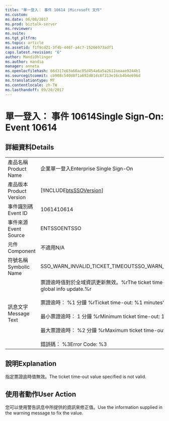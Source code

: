 ```yaml
---
title: "單一登入： 事件 10614 |Microsoft 文件"
ms.custom: 
ms.date: 06/08/2017
ms.prod: biztalk-server
ms.reviewer: 
ms.suite: 
ms.tgt_pltfrm: 
ms.topic: article
ms.assetid: f1f9cd21-3f4b-446f-a4c7-15266973adf1
caps.latest.revision: "6"
author: MandiOhlinger
ms.author: mandia
manager: anneta
ms.openlocfilehash: 66d317e63a66ac05d454a6a5a2612aeaae9244b1
ms.sourcegitcommit: cb908c540d8f1a692d01dc8f313e16cb4b4e696d
ms.translationtype: MT
ms.contentlocale: zh-TW
ms.lasthandoff: 09/20/2017
---
```

# <a name="single-sign-on-event-10614"></a><span data-ttu-id="ba082-102">單一登入： 事件 10614</span><span class="sxs-lookup"><span data-stu-id="ba082-102">Single Sign-On: Event 10614</span></span>
## <a name="details"></a><span data-ttu-id="ba082-103">詳細資料</span><span class="sxs-lookup"><span data-stu-id="ba082-103">Details</span></span>  
  
|||  
|-|-|  
|<span data-ttu-id="ba082-104">產品名稱</span><span class="sxs-lookup"><span data-stu-id="ba082-104">Product Name</span></span>|<span data-ttu-id="ba082-105">企業單一登入</span><span class="sxs-lookup"><span data-stu-id="ba082-105">Enterprise Single Sign-On</span></span>|  
|<span data-ttu-id="ba082-106">產品版本</span><span class="sxs-lookup"><span data-stu-id="ba082-106">Product Version</span></span>|[!INCLUDE[btsSSOVersion](../includes/btsssoversion-md.md)]|  
|<span data-ttu-id="ba082-107">事件識別碼</span><span class="sxs-lookup"><span data-stu-id="ba082-107">Event ID</span></span>|<span data-ttu-id="ba082-108">10614</span><span class="sxs-lookup"><span data-stu-id="ba082-108">10614</span></span>|  
|<span data-ttu-id="ba082-109">事件來源</span><span class="sxs-lookup"><span data-stu-id="ba082-109">Event Source</span></span>|<span data-ttu-id="ba082-110">ENTSSO</span><span class="sxs-lookup"><span data-stu-id="ba082-110">ENTSSO</span></span>|  
|<span data-ttu-id="ba082-111">元件</span><span class="sxs-lookup"><span data-stu-id="ba082-111">Component</span></span>|<span data-ttu-id="ba082-112">不適用</span><span class="sxs-lookup"><span data-stu-id="ba082-112">N/A</span></span>|  
|<span data-ttu-id="ba082-113">符號名稱</span><span class="sxs-lookup"><span data-stu-id="ba082-113">Symbolic Name</span></span>|<span data-ttu-id="ba082-114">SSO_WARN_INVALID_TICKET_TIMEOUT</span><span class="sxs-lookup"><span data-stu-id="ba082-114">SSO_WARN_INVALID_TICKET_TIMEOUT</span></span>|  
|<span data-ttu-id="ba082-115">訊息文字</span><span class="sxs-lookup"><span data-stu-id="ba082-115">Message Text</span></span>|<span data-ttu-id="ba082-116">票證逾時值對於全域資訊更新無效。%r</span><span class="sxs-lookup"><span data-stu-id="ba082-116">The ticket time-out value is not valid for global info update.%r</span></span><br /><br /> <span data-ttu-id="ba082-117">票證逾時： %1 分鐘 %r</span><span class="sxs-lookup"><span data-stu-id="ba082-117">Ticket time-out: %1 minutes%r</span></span><br /><br /> <span data-ttu-id="ba082-118">最小票證逾時： 1 分鐘 %r</span><span class="sxs-lookup"><span data-stu-id="ba082-118">Minimum ticket time-out: 1 minute%r</span></span><br /><br /> <span data-ttu-id="ba082-119">最大票證逾時： %2 分鐘 %r</span><span class="sxs-lookup"><span data-stu-id="ba082-119">Maximum ticket time-out: %2 minutes%r</span></span><br /><br /> <span data-ttu-id="ba082-120">錯誤碼： %3</span><span class="sxs-lookup"><span data-stu-id="ba082-120">Error Code: %3</span></span>|  
  
## <a name="explanation"></a><span data-ttu-id="ba082-121">說明</span><span class="sxs-lookup"><span data-stu-id="ba082-121">Explanation</span></span>  
 <span data-ttu-id="ba082-122">指定票證逾時值無效。</span><span class="sxs-lookup"><span data-stu-id="ba082-122">The ticket time-out value specified is not valid.</span></span>  
  
## <a name="user-action"></a><span data-ttu-id="ba082-123">使用者動作</span><span class="sxs-lookup"><span data-stu-id="ba082-123">User Action</span></span>  
 <span data-ttu-id="ba082-124">您可以使用警告訊息中所提供的資訊來修正值。</span><span class="sxs-lookup"><span data-stu-id="ba082-124">Use the information supplied in the warning message to fix the value.</span></span>